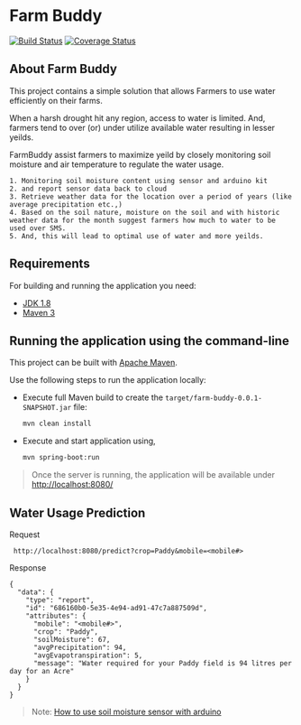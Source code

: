 # Farm Buddy
[![Build Status](https://travis-ci.com/vrajiah/farm-buddy.svg?branch=master)](https://travis-ci.com/github/vrajiah/farm-buddy?branch=master)
[![Coverage Status](https://coveralls.io/repos/github/vrajiah/farm-buddy/badge.svg?branch=master)](https://coveralls.io/github/vrajiah/farm-buddy?branch=master)

## About Farm Buddy
This project contains a simple solution that allows Farmers to use water efficiently on their farms.

When a harsh drought hit any region, access to water is limited. And, farmers tend to over (or) under utilize available water resulting in lesser yeilds.

FarmBuddy assist farmers to maximize yeild by closely monitoring soil moisture and air temperature to regulate the water usage.
```text
1. Monitoring soil moisture content using sensor and arduino kit
2. and report sensor data back to cloud
3. Retrieve weather data for the location over a period of years (like average precipitation etc.,)
4. Based on the soil nature, moisture on the soil and with historic weather data for the month suggest farmers how much to water to be used over SMS.
5. And, this will lead to optimal use of water and more yeilds.
```
## Requirements
For building and running the application you need:
-   [JDK 1.8](http://www.oracle.com/technetwork/java/javase/downloads/jdk8-downloads-2133151.html)
-   [Maven 3](https://maven.apache.org)

## Running the application using the command-line

This project can be built with [Apache Maven](http://maven.apache.org/). 

Use the following steps to run the application locally:
-   Execute full Maven build to create the `target/farm-buddy-0.0.1-SNAPSHOT.jar` file:
    ```bash
    mvn clean install
    ```

-   Execute and start application using,
    ```bash
    mvn spring-boot:run
    ```
  
> Once the server is running, the application will be available under [http://localhost:8080/](http://localhost:8080/)
  
## Water Usage Prediction
Request
```$xslt
 http://localhost:8080/predict?crop=Paddy&mobile=<mobile#>
```

Response
```$xslt
{
  "data": {
    "type": "report",
    "id": "686160b0-5e35-4e94-ad91-47c7a887509d",
    "attributes": {
      "mobile": "<mobile#>",
      "crop": "Paddy",
      "soilMoisture": 67,
      "avgPrecipitation": 94,
      "avgEvapotranspiration": 5,
      "message": "Water required for your Paddy field is 94 litres per day for an Acre"
    }
  }
}
```

> Note: [How to use soil moisture sensor with arduino](https://create.arduino.cc/projecthub/MisterBotBreak/how-to-use-a-soil-moisture-sensor-ce769b)
